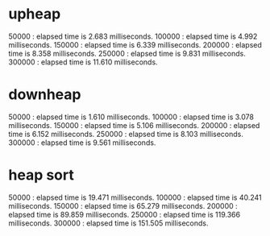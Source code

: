 # upheap
50000 : elapsed time is      2.683 milliseconds.
100000 : elapsed time is      4.992 milliseconds.
150000 : elapsed time is      6.339 milliseconds.
200000 : elapsed time is      8.358 milliseconds.
250000 : elapsed time is      9.831 milliseconds.
300000 : elapsed time is     11.610 milliseconds.

# downheap
50000 : elapsed time is      1.610 milliseconds.
100000 : elapsed time is      3.078 milliseconds.
150000 : elapsed time is      5.106 milliseconds.
200000 : elapsed time is      6.152 milliseconds.
250000 : elapsed time is      8.103 milliseconds.
300000 : elapsed time is      9.561 milliseconds.

# heap sort
50000 : elapsed time is     19.471 milliseconds.
100000 : elapsed time is     40.241 milliseconds.
150000 : elapsed time is     65.279 milliseconds.
200000 : elapsed time is     89.859 milliseconds.
250000 : elapsed time is    119.366 milliseconds.
300000 : elapsed time is    151.505 milliseconds.
